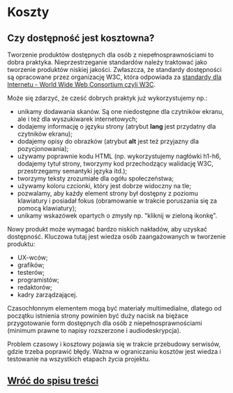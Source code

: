 # Koszty

## Czy dostępność jest kosztowna?

Tworzenie produktów dostępnych dla osób z niepełnosprawnościami to dobra praktyka. Nieprzestrzeganie standardów należy traktować jako tworzenie produktów niskiej jakości. Zwłaszcza, że standardy dostępności są opracowane przez organizację W3C, która odpowiada za [standardy dla Internetu - World Wide Web Consortium czyli W3C](https://pl.wikipedia.org/wiki/World_Wide_Web_Consortium).

Może się zdarzyć, że cześć dobrych praktyk już wykorzystujemy np.:

- unikamy dodawania skanów. Są one niedostępne dla czytników ekranu, ale i też dla wyszukiwarek internetowych;
- dodajemy informację o języku strony (atrybut **lang** jest przydatny dla czytników ekranu);
- dodajemy opisy do obrazków (atrybut **alt** jest też przyjazny dla pozycjonowania);
- używamy poprawnie kodu HTML (np. wykorzystujemy nagłówki h1-h6, dodajemy tytuł strony, tworzymy kod przechodzący walidację W3C, przestrzegamy semantyki języka itd.);
- tworzymy teksty zrozumiałe dla ogółu społeczeństwa;
- używamy koloru czcionki, który jest dobrze widoczny na tle;
- pozwalamy, aby każdy element strony był dostępny z poziomu klawiatury i posiadał fokus (obramowanie w trakcie poruszania się za pomocą klawiatury);
- unikamy wskazówek opartych o zmysły np. "kliknij w zieloną ikonkę".

Nowy produkt może wymagać bardzo niskich nakładów, aby uzyskać dostępność. Kluczowa tutaj jest wiedza osób zaangażowanych w tworzenie produktu:

- UX-wców;
- grafików;
- testerów;
- programistów;
- redaktorów;
- kadry zarządzającej.

Czasochłonnym elementem mogą być materiały multimedialne, dlatego od początku istnienia strony powinien być duży nacisk na biężace przygotowanie form dostępnych dla osób z niepełnosprawnościami (minimum prawne to napisy rozszerzone i audiodeskrypcja).

Problem czasowy i kosztowy pojawia się w trakcie przebudowy serwisów, gdzie trzeba poprawić błędy.
Ważna w ograniczaniu kosztów jest wiedza i testowanie na wszystkich etapach życia projektu.

## [Wróć do spisu treści](../README.md)
